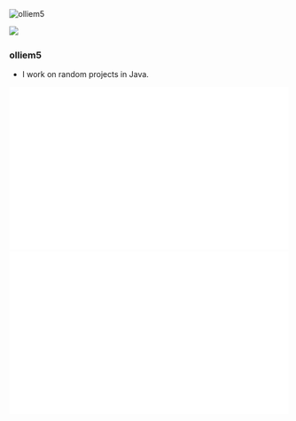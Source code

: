 <h align = "left">
 <img src = "https://komarev.com/ghpvc/?username=olliem5" alt = "olliem5"/>
</h>

![](https://hit.yhype.me/github/profile?user_id=64110522)

### olliem5
 - I work on random projects in Java.
 
![Statistics Overview](https://raw.githubusercontent.com/olliem5/github-stats/master/generated/overview.svg) 
![Languages Overview](https://raw.githubusercontent.com/olliem5/github-stats/master/generated/languages.svg)
